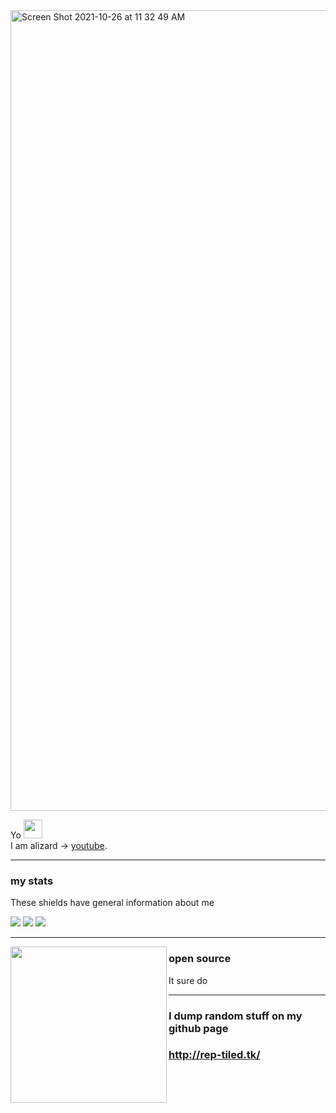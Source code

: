 <!-- Banner -->
<img width="1281" alt="Screen Shot 2021-10-26 at 11 32 49 AM" src="https://user-images.githubusercontent.com/42082829/138939710-31409614-a686-4ffd-9f42-68341c78de99.png">
<!-- Top Area -->

Yo <img src="https://user-images.githubusercontent.com/42082829/138939089-e54b0163-f497-4e26-afed-c6b63797d4f0.gif" width="30px">
<br>
I am alizard -> <a href="https://www.youtube.com/c/alizardguy">youtube</a>.



</p>

<!-- About me -->

  ---
### my stats
These shields have general information about me

![](https://img.shields.io/badge/OS-windows-informational?style=flat&logo=<LOGO_NAME>&logoColor=white&color=2bbc8a)
![](https://img.shields.io/badge/HMD-index-informational?style=flat&logo=<LOGO_NAME>&logoColor=white&color=2bbc8a)
![](https://img.shields.io/badge/editor-VS_Code-informational?style=flat&logo=<LOGO_NAME>&logoColor=white&color=2bbc8a)

<!-- Importance of open source -->
 ---

<p>
  <img width="250" align='left' src="https://user-images.githubusercontent.com/42082829/138940017-2da773a8-86d8-45e7-991d-8c4c1772e6df.png?raw=true">
</p>
 
### open source
It sure do

---

### I dump random stuff on my github page
### http://rep-tiled.tk/
